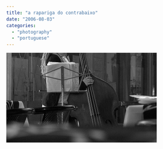 ```yaml
---
title: "a rapariga do contrabaixo"
date: "2006-08-03"
categories: 
  - "photography"
  - "portuguese"
---
```


[![](images/raparigadocontrabaixo.jpg)](http://photos1.blogger.com/blogger/7083/408/1600/raparigadocontrabaixo.jpg)
